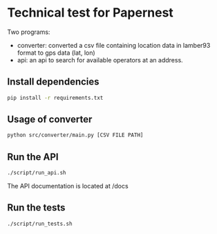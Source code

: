 # Technical test for Papernest

Two programs:
- converter: converted a csv file containing location data in lamber93 format to gps data (lat, lon) 
- api: an api to search for available operators at an address.

## Install dependencies
```bash
pip install -r requirements.txt
```

## Usage of converter
```bash
python src/converter/main.py [CSV FILE PATH]
```

## Run the API
```bash
./script/run_api.sh
```
The API documentation is located at /docs

## Run the tests
```bash
./script/run_tests.sh
```
